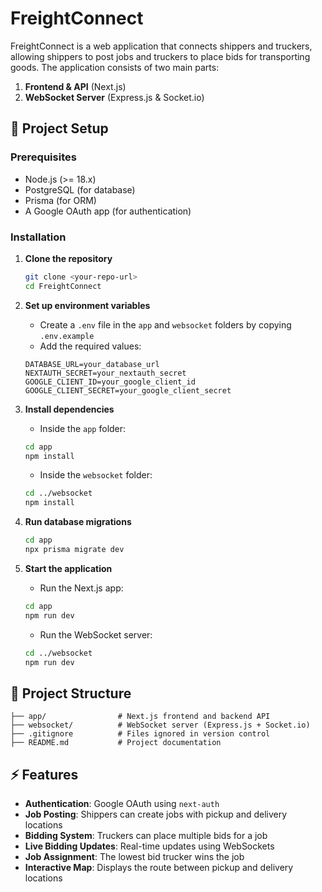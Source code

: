 # FreightConnect

FreightConnect is a web application that connects shippers and truckers, allowing shippers to post jobs and truckers to place bids for transporting goods. The application consists of two main parts:
1. **Frontend & API** (Next.js)
2. **WebSocket Server** (Express.js & Socket.io)

## 🚀 Project Setup

### **Prerequisites**
- Node.js (>= 18.x)
- PostgreSQL (for database)
- Prisma (for ORM)
- A Google OAuth app (for authentication)

### **Installation**

1. **Clone the repository**
   ```sh
   git clone <your-repo-url>
   cd FreightConnect
   ```

2. **Set up environment variables**
   * Create a `.env` file in the `app` and `websocket` folders by copying `.env.example`
   * Add the required values:
   ```
   DATABASE_URL=your_database_url
   NEXTAUTH_SECRET=your_nextauth_secret
   GOOGLE_CLIENT_ID=your_google_client_id
   GOOGLE_CLIENT_SECRET=your_google_client_secret
   ```

3. **Install dependencies**
   * Inside the `app` folder:
   ```sh
   cd app
   npm install
   ```
   * Inside the `websocket` folder:
   ```sh
   cd ../websocket
   npm install
   ```

4. **Run database migrations**
   ```sh
   cd app
   npx prisma migrate dev
   ```

5. **Start the application**
   * Run the Next.js app:
   ```sh
   cd app
   npm run dev
   ```
   * Run the WebSocket server:
   ```sh
   cd ../websocket
   npm run dev
   ```

## 📁 Project Structure
```
├── app/                # Next.js frontend and backend API
├── websocket/          # WebSocket server (Express.js + Socket.io)
├── .gitignore          # Files ignored in version control
├── README.md           # Project documentation
```

## ⚡ Features
* **Authentication**: Google OAuth using `next-auth`
* **Job Posting**: Shippers can create jobs with pickup and delivery locations
* **Bidding System**: Truckers can place multiple bids for a job
* **Live Bidding Updates**: Real-time updates using WebSockets
* **Job Assignment**: The lowest bid trucker wins the job
* **Interactive Map**: Displays the route between pickup and delivery locations
